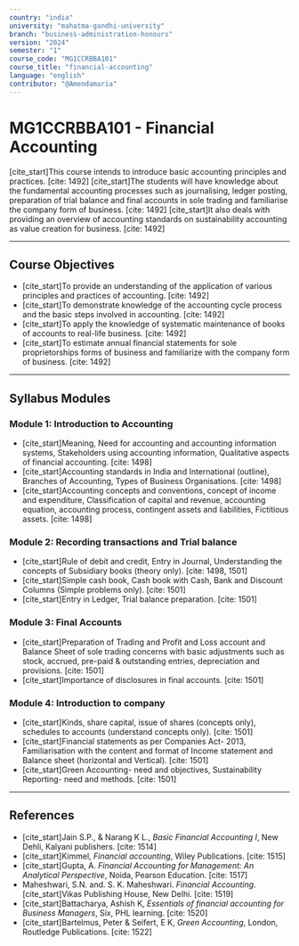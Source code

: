 ```yaml
---
country: "india"
university: "mahatma-gandhi-university"
branch: "business-administration-honours"
version: "2024"
semester: "1"
course_code: "MG1CCRBBA101"
course_title: "financial-accounting"
language: "english"
contributor: "@Amendamaria"
---
```

# MG1CCRBBA101 - Financial Accounting

[cite_start]This course intends to introduce basic accounting principles and practices. [cite: 1492] [cite_start]The students will have knowledge about the fundamental accounting processes such as journalising, ledger posting, preparation of trial balance and final accounts in sole trading and familiarise the company form of business. [cite: 1492] [cite_start]It also deals with providing an overview of accounting standards on sustainability accounting as value creation for business. [cite: 1492]

---
## Course Objectives

* [cite_start]To provide an understanding of the application of various principles and practices of accounting. [cite: 1492]
* [cite_start]To demonstrate knowledge of the accounting cycle process and the basic steps involved in accounting. [cite: 1492]
* [cite_start]To apply the knowledge of systematic maintenance of books of accounts to real-life business. [cite: 1492]
* [cite_start]To estimate annual financial statements for sole proprietorships forms of business and familiarize with the company form of business. [cite: 1492]

---
## Syllabus Modules

### Module 1: Introduction to Accounting
* [cite_start]Meaning, Need for accounting and accounting information systems, Stakeholders using accounting information, Qualitative aspects of financial accounting. [cite: 1498]
* [cite_start]Accounting standards in India and International (outline), Branches of Accounting, Types of Business Organisations. [cite: 1498]
* [cite_start]Accounting concepts and conventions, concept of income and expenditure, Classification of capital and revenue, accounting equation, accounting process, contingent assets and liabilities, Fictitious assets. [cite: 1498]

### Module 2: Recording transactions and Trial balance
* [cite_start]Rule of debit and credit, Entry in Journal, Understanding the concepts of Subsidiary books (theory only). [cite: 1498, 1501]
* [cite_start]Simple cash book, Cash book with Cash, Bank and Discount Columns (Simple problems only). [cite: 1501]
* [cite_start]Entry in Ledger, Trial balance preparation. [cite: 1501]

### Module 3: Final Accounts
* [cite_start]Preparation of Trading and Profit and Loss account and Balance Sheet of sole trading concerns with basic adjustments such as stock, accrued, pre-paid & outstanding entries, depreciation and provisions. [cite: 1501]
* [cite_start]Importance of disclosures in final accounts. [cite: 1501]

### Module 4: Introduction to company
* [cite_start]Kinds, share capital, issue of shares (concepts only), schedules to accounts (understand concepts only). [cite: 1501]
* [cite_start]Financial statements as per Companies Act- 2013, Familiarisation with the content and format of Income statement and Balance sheet (horizontal and Vertical). [cite: 1501]
* [cite_start]Green Accounting- need and objectives, Sustainability Reporting- need and methods. [cite: 1501]

---
## References
* [cite_start]Jain S.P., & Narang K L., *Basic Financial Accounting I*, New Dehli, Kalyani publishers. [cite: 1514]
* [cite_start]Kimmel, *Financial accounting*, Wiley Publications. [cite: 1515]
* [cite_start]Gupta, A. *Financial Accounting for Management: An Analytical Perspective*, Noida, Pearson Education. [cite: 1517]
* Maheshwari, S.N. and. S. K. Maheshwari. *Financial Accounting*. [cite_start]Vikas Publishing House, New Delhi. [cite: 1519]
* [cite_start]Battacharya, Ashish K, *Essentials of financial accounting for Business Managers*, Six, PHL learning. [cite: 1520]
* [cite_start]Bartelmus, Peter & Seifert, E K, *Green Accounting*, London, Routledge Publications. [cite: 1522]